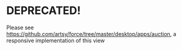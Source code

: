 # DEPRECATED!

Please see https://github.com/artsy/force/tree/master/desktop/apps/auction, a responsive implementation of this view
